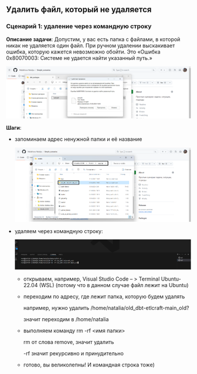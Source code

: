 ## Удалить файл, который не удаляется
### Сценарий 1: удаление через командную строку
**Описание задачи**: Допустим, у вас есть папка с файлами, в которой никак не удаляется один файл. При ручном удалении выскакивает ошибка, которую кажется невозможно обойти. Это «Ошибка 0x80070003: Системе не удается найти указанный путь.»

![cover](https://github.com/Malakhova-Natalya/Simple_scenarios/blob/main/remove_file/02.png)


**Шаги**:
  - запоминаем адрес ненужной папки и её название
   
    ![cover](https://github.com/Malakhova-Natalya/Simple_scenarios/blob/main/remove_file/01.png)
  - удаляем через командную строку:
   
    ![cover](https://github.com/Malakhova-Natalya/Simple_scenarios/blob/main/remove_file/03.png)
    - открываем, например,  Visual Studio Code – > Terminal Ubuntu-22.04 (WSL)
      (потому что в данном случае файл лежит на Ubuntu)
    - переходим по адресу, где лежит папка, которую будем удалять
   
      
         например, нужно удалить /home/natalia/old_dbt-etlcraft-main_old?
      
         значит переходим в /home/natalia
    - выполняем команду rm -rf <имя папки>
      
         rm от слова remove, значит удалить
      
         -rf значит рекурсивно и принудительно
    - готово, вы великолепны! И командная строка тоже)
     
